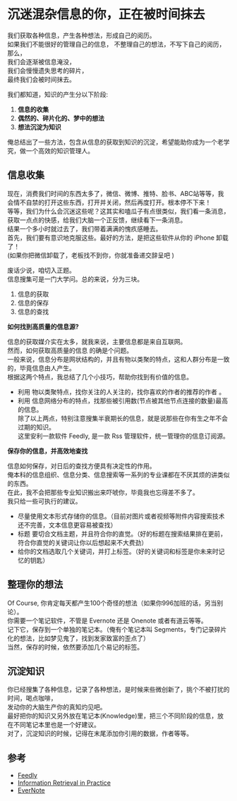 # 沉迷混杂信息的你，正在被时间抹去  
      
         
        
我们获取各种信息，产生各种想法，形成自己的阅历。              
如果我们不能很好的管理自己的信息， 不整理自己的想法，不写下自己的阅历，              
那么，             
我们会逐渐被信息淹没，             
我们会慢慢遗失思考的碎片，            
最终我们会被时间抹去。
     
          
我们都知道，知识的产生分以下阶段:          
          
1. **信息的收集**          
2. **偶然的、碎片化的、梦中的想法**          
3. **想法沉淀为知识**          
          
俺总结出了一些方法，包含从信息的获取到知识的沉淀，希望能助你成为一个老学究，做一个高效的知识管理人。          
  
 
          
## 信息收集 
        
          
现在，消费我们时间的东西太多了，微信、微博、推特、脸书、ABC站等等，我会情不自禁的打开这些东西，打开并关闭，然后再度打开。根本停不下来！          
等等，我们为什么会沉迷这些呢？这其实和嗑瓜子有点很类似，我们看一条消息，获取一点点的快感，给我们大脑一个正反馈，继续看下一条消息。          
结果一个多小时就过去了，我们带着满满的愧疚感睡去。          
首先，我们要有意识地克服这些。最好的方法，是把这些软件从你的 iPhone 卸载了！          
(如果你把微信卸载了，老板找不到你，你就准备递交辞呈吧 )          
          
废话少说，咱切入正题。          
信息搜集可是一门大学问。总的来说，分为三块。          
          
1. 信息的获取          
2. 信息的保存          
3. 信息的查找          
          
          
**如何找到高质量的信息源?**
        
          
信息的获取媒介实在太多，就我来说，主要信息都是来自互联网。          
然而，如何获取高质量的信息 的确是个问题。          
一般来说，信息分布是网状结构的，并且有物以类聚的特点，这和人群分布是一致的，毕竟信息由人产生。          
根据这两个特点，我总结了几个小技巧，帮助你找到有价值的信息。          
          
- 利用 物以类聚特点，找你关注的人关注的，找你喜欢的作者的推荐的作者 。          
- 利用 信息网络分布的特点，找那些被引用数(节点被其他节点连接的数量)最高的信息。          
除了以上两点，特别注意搜集半衰期长的信息，就是说那些在你有生之年不会过期的知识。          
这里安利一款软件 Feedly, 是一款 Rss 管理软件，统一管理你的信息订阅源。          
          
          
**保存你的信息，并高效地查找**
      
          
信息如何保存，对日后的查找方便具有决定性的作用。          
俺本科的信息组织、信息分类、信息搜索等一系列的专业课都在不厌其烦的讲类似的东西。          
在此，我不会把那些专业知识搬出来吓唬你，毕竟我也忘得差不多了。          
我只给一些可执行的建议。          
          
- 尽量使用文本形式存储你的信息。（目前对图片或者视频等附件内容搜索技术还不完善，文本信息更容易被查找）          
- 标题 要切合文档主题，并且符合你的直觉。（好的标题在搜索结果排在更前，符合你直觉的关键词让你以后想起来不大费劲）          
- 给你的文档选取几个关键词，并打上标签。（好的关键词和标签是你未来时记忆的钥匙）          
          



          


          
## 整理你的想法 
        
          
Of Course, 你肯定每天都产生100个奇怪的想法（如果你996加班的话，另当别论）。          
你需要一个笔记软件，不管是 Evernote 还是 Onenote 或者有道云等等。          
记下它，保存到一个单独的笔记本。（俺有个笔记本叫 Segments，专门记录碎片化的想法，比如梦见鬼了，找到发家致富的歪点了）          
当然，保存的时候，依然要添加几个易记的标签。          
          
          

       
          
          
## 沉淀知识          
          
你已经搜集了各种信息，记录了各种想法，是时候来些微创新了，挑个不被打扰的时间，喝点咖啡，          
发动你的大脑生产你的真知灼见吧。          
最好把你的知识又另外放在笔记本(Knowledge)里，把三个不同阶段的信息，放在不同笔记本里也是一个好建议。          
对了，沉淀知识的时候，记得在末尾添加你引用的数据，作者等等。          
          
          
          
          
## 参考          
          
- [Feedly](feedly.com/i/my)          
- [Information Retrieval in Practice](https://book.douban.com/subject/4861766/  )   
- [EverNote](https://evernote.com/)     
          
          
        
          
          
          
          
          
          
          
          
